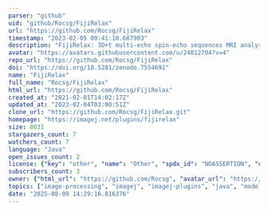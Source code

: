 ```yaml
---
parser: "github"
uid: "github/Rocsg/FijiRelax"
url: "https://github.com/Rocsg/FijiRelax"
timestamp: "2023-02-05 00:41:10.687903"
description: "FijiRelax: 3D+t multi-echo spin-echo sequences MRI analysis"
avatar: "https://avatars.githubusercontent.com/u/24812704?v=4"
repo_url: "https://github.com/Rocsg/FijiRelax"
doi: "https://doi.org/10.5281/zenodo.7554691"
name: "FijiRelax"
full_name: "Rocsg/FijiRelax"
html_url: "https://github.com/Rocsg/FijiRelax"
created_at: "2021-02-01T14:02:17Z"
updated_at: "2023-02-04T03:00:51Z"
clone_url: "https://github.com/Rocsg/FijiRelax.git"
homepage: "https://imagej.net/plugins/fijirelax"
size: 8031
stargazers_count: 7
watchers_count: 7
language: "Java"
open_issues_count: 2
license: {"key": "other", "name": "Other", "spdx_id": "NOASSERTION", "url": null, "node_id": "MDc6TGljZW5zZTA="}
subscribers_count: 3
owner: {"html_url": "https://github.com/Rocsg", "avatar_url": "https://avatars.githubusercontent.com/u/24812704?v=4", "login": "Rocsg", "type": "User"}
topics: ["image-processing", "imagej", "imagej-plugins", "java", "modeling", "mri", "relaxation-time"]
date: "2025-08-09 14:29:16.816376"
---
```

